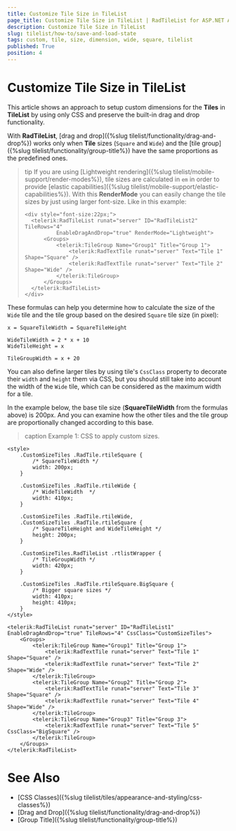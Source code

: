 ```yaml
---
title: Customize Tile Size in TileList
page_title: Customize Tile Size in TileList | RadTileList for ASP.NET AJAX Documentation
description: Customize Tile Size in TileList
slug: tilelist/how-to/save-and-load-state
tags: custom, tile, size, dimension, wide, square, tilelist
published: True
position: 4
---
```


# Customize Tile Size in TileList

This article shows an approach to setup custom dimensions for the **Tiles** in **TileList** by using only CSS and preserve the built-in drag and drop functionality.

With **RadTileList**, [drag and drop]({%slug tilelist/functionality/drag-and-drop%}) works only when **Tile** sizes (`Square` and `Wide`) and the [tile group]({%slug tilelist/functionality/group-title%}) have the same proportions as the predefined ones.

>tip If you are using [Lightweight rendering]({%slug tilelist/mobile-support/render-modes%}), tile sizes are calculated in `em` in order to provide [elastic capabilities]({%slug tilelist/mobile-support/elastic-capabilities%}). With this **RenderMode** you can easily change the tile sizes by just using larger font-size. Like in this example:
>```
><div style="font-size:22px;">
>   <telerik:RadTileList runat="server" ID="RadTileList2" TileRows="4"
>	        EnableDragAndDrop="true" RenderMode="Lightweight">
>	    <Groups>
>	        <telerik:TileGroup Name="Group1" Title="Group 1">
>	            <telerik:RadTextTile runat="server" Text="Tile 1" Shape="Square" />
>	            <telerik:RadTextTile runat="server" Text="Tile 2" Shape="Wide" />
>	        </telerik:TileGroup>
>       </Groups>
>   </telerik:RadTileList>
></div>
>```

These formulas can help you determine how to calculate the size of the `Wide` tile and the tile group based on the desired `Square` tile size (in pixel):

```
x = SquareTileWidth = SquareTileHeight
```

```
WideTileWidth = 2 * x + 10
WideTileHeight = x 
```

```
TileGroupWidth = x + 20
```

 

You can also define larger tiles by using tile's `CssClass` property to decorate their `width` and `height` them via CSS, but you should still take into account the width of the `Wide` tile, which can be considered as the maximum width for a tile. 

In the example below, the base tile size (**SquareTileWidth** from the formulas above) is 200px. And you can examine how the other tiles and the tile group are proportionally changed according to this base.

>caption Example 1: CSS to apply custom sizes.

````ASP.NET
<style>
    .CustomSizeTiles .RadTile.rtileSquare {
        /* SquareTileWidth */
        width: 200px;
    }

    .CustomSizeTiles .RadTile.rtileWide {
        /* WideTileWidth  */
        width: 410px;
    }

    .CustomSizeTiles .RadTile.rtileWide,
    .CustomSizeTiles .RadTile.rtileSquare {
        /* SquareTileHeight and WideTileHeight */
        height: 200px;
    }

    .CustomSizeTiles.RadTileList .rtlistWrapper {
        /* TileGroupWidth */
        width: 420px;
    }

    .CustomSizeTiles .RadTile.rtileSquare.BigSquare {
        /* Bigger square sizes */
        width: 410px;
        height: 410px;
    }
</style>

<telerik:RadTileList runat="server" ID="RadTileList1" EnableDragAndDrop="true" TileRows="4" CssClass="CustomSizeTiles">
    <Groups>
        <telerik:TileGroup Name="Group1" Title="Group 1">
            <telerik:RadTextTile runat="server" Text="Tile 1" Shape="Square" />
            <telerik:RadTextTile runat="server" Text="Tile 2" Shape="Wide" />
        </telerik:TileGroup>
        <telerik:TileGroup Name="Group2" Title="Group 2">
            <telerik:RadTextTile runat="server" Text="Tile 3" Shape="Square" />
            <telerik:RadTextTile runat="server" Text="Tile 4" Shape="Wide" />
        </telerik:TileGroup>
        <telerik:TileGroup Name="Group3" Title="Group 3">
            <telerik:RadTextTile runat="server" Text="Tile 5" CssClass="BigSquare" />
        </telerik:TileGroup>
    </Groups>
</telerik:RadTileList>
````

# See Also

 * [CSS Classes]({%slug tilelist/tiles/appearance-and-styling/css-classes%})
 * [Drag and Drop]({%slug tilelist/functionality/drag-and-drop%})
 * [Group Title]({%slug tilelist/functionality/group-title%})
